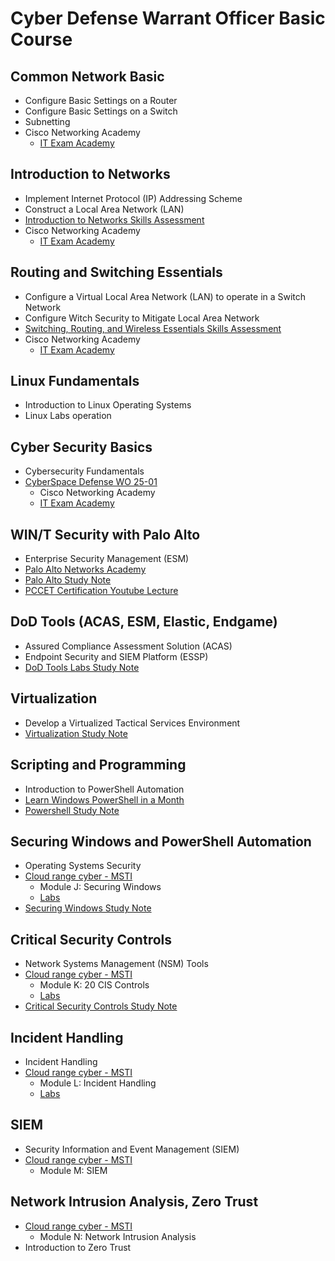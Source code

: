 # Cyber Defense Warrant Officer Basic Course

## Common Network Basic

* Configure Basic Settings on a Router
* Configure Basic Settings on a Switch
* Subnetting
* Cisco Networking Academy
  - [IT Exam Academy](https://itexamanswers.net/)

## Introduction to Networks

* Implement Internet Protocol (IP) Addressing Scheme
* Construct a Local Area Network (LAN)
* [Introduction to Networks Skills Assessment](https://itexamanswers.net/hands-on-skills-exam-ccnav7-itn-skills-assessment-answers.html)
* Cisco Networking Academy
  - [IT Exam Academy](https://itexamanswers.net/)

## Routing and Switching Essentials

* Configure a Virtual Local Area Network (LAN) to operate in a Switch Network
* Configure Witch Security to Mitigate Local Area Network
* [Switching, Routing, and Wireless Essentials Skills Assessment](https://itexamanswers.net/hands-on-skills-exam-ccnav7-srwe-skills-assessment-answers.html)
* Cisco Networking Academy
  - [IT Exam Academy](https://itexamanswers.net/)

## Linux Fundamentals

* Introduction to Linux Operating Systems
* Linux Labs operation

## Cyber Security Basics

* Cybersecurity Fundamentals
* [CyberSpace Defense WO 25-01](https://github.com/SEUNGHO-Y00/ProfessionalStudy/blob/main/WOBC/CyberSpaceDefense.md)
  - Cisco Networking Academy
  - [IT Exam Academy](https://itexamanswers.net/ccna-cybersecurity-operations-cyber-ops-v1-1-exam-answers.html)

## WIN/T Security with Palo Alto

* Enterprise Security Management (ESM)
* [Palo Alto Networks Academy](https://paloaltonetworksacademy.net/)
* [Palo Alto Study Note](https://github.com/SEUNGHO-Y00/ProfessionalStudy/blob/main/WOBC/PaloAlto.md)
* [PCCET Certification Youtube Lecture](https://youtu.be/bKU4VShdPuY?si=FteWn-qWFnk0FIAm)

## DoD Tools (ACAS, ESM, Elastic, Endgame)

* Assured Compliance Assessment Solution (ACAS)
* Endpoint Security and SIEM Platform (ESSP)
* [DoD Tools Labs Study Note](https://github.com/SEUNGHO-Y00/ProfessionalStudy/blob/main/WOBC/DoDToolsLabs.md)

## Virtualization

* Develop a Virtualized Tactical Services Environment
* [Virtualization Study Note](https://github.com/SEUNGHO-Y00/ProfessionalStudy/blob/main/WOBC/Virtualization.md)

## Scripting and Programming

* Introduction to PowerShell Automation
* [Learn Windows PowerShell in a Month](https://www.youtube.com/playlist?list=PL6D474E721138865A)
* [Powershell Study Note](https://github.com/SEUNGHO-Y00/ProfessionalStudy/blob/main/WOBC/PowerShell.md)

## Securing Windows and PowerShell Automation

* Operating Systems Security
* [Cloud range cyber - MSTI](https://certification.cloudrangecyber.com/)
  - Module J: Securing Windows
  - [Labs](https://github.com/SEUNGHO-Y00/ProfessionalStudy/blob/main/WOBC/SecuringWindowsLabs.md)
* [Securing Windows Study Note](https://github.com/SEUNGHO-Y00/ProfessionalStudy/blob/main/WOBC/SecuringWindows.md)

## Critical Security Controls

* Network Systems Management (NSM) Tools
* [Cloud range cyber - MSTI](https://certification.cloudrangecyber.com/)
  - Module K: 20 CIS Controls
  - [Labs](https://github.com/SEUNGHO-Y00/ProfessionalStudy/blob/main/WOBC/NSMLabs.md)
* [Critical Security Controls Study Note]()

## Incident Handling

* Incident Handling
* [Cloud range cyber - MSTI](https://certification.cloudrangecyber.com/)
  - Module L: Incident Handling
  - [Labs](https://github.com/SEUNGHO-Y00/ProfessionalStudy/blob/main/WOBC/IncidentHandlingLabs.md)

## SIEM

* Security Information and Event Management (SIEM)
* [Cloud range cyber - MSTI](https://certification.cloudrangecyber.com/)
  - Module M: SIEM

 ## Network Intrusion Analysis, Zero Trust

* [Cloud range cyber - MSTI](https://certification.cloudrangecyber.com/)
  - Module N: Network Intrusion Analysis
* Introduction to Zero Trust
